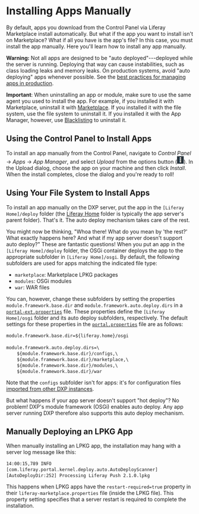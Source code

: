 # Installing Apps Manually

By default, apps you download from the Control Panel via Liferay Marketplace install automatically. But what if the app you want to install isn't on Marketplace? What if all you have is the app's file? In this case, you must install the app manually. Here you'll learn how to install any app manually. 

**Warning:** Not all apps are designed to be "auto deployed"---deployed while the server is running. Deploying that way can cause instabilities, such as class loading leaks and memory leaks. On production systems, avoid "auto deploying" apps whenever possible. See the [best practices for managing apps in production](./02-managing-and-configuring-apps.md#managing-apps-in-production).

**Important**: When uninstalling an app or module, make sure to use the same agent you used to install the app. For example, if you installed it with Marketplace, uninstall it with [Marketplace](./03-using-the-liferay-marketplace.md). If you installed it with the file system, use the file system to uninstall it. If you installed it with the App Manager, however, use [Blacklisting](./06-blacklisting-osgi-bundles-and-components.md) to uninstall it.

## Using the Control Panel to Install Apps

To install an app manually from the Control Panel, navigate to *Control Panel* &rarr; *Apps* &rarr; *App Manager*, and select *Upload* from the options button (![Options](./installing-apps-manually/icon-options.png)). In the Upload dialog, choose the app on your machine and then click *Install*. When the install completes, close the dialog and you're ready to roll! 

## Using Your File System to Install Apps

To install an app manually on the DXP server, put the app in the `[Liferay Home]/deploy` folder (the [Liferay Home](../../../installation-and-upgrades/14-reference/01-liferay-home.md) folder is typically the app server's parent folder). That's it. The auto deploy mechanism takes care of the rest. 

You might now be thinking, "Whoa there! What do you mean by 'the rest?' What exactly happens here? And what if my app server doesn't support auto deploy?" These are fantastic questions! When you put an app in the `[Liferay Home]/deploy` folder, the OSGi container deploys the app to the appropriate subfolder in `[Liferay Home]/osgi`. By default, the following subfolders are used for apps matching the indicated file type: 

- `marketplace`: Marketplace LPKG packages
- `modules`: OSGi modules
- `war`: WAR files

You can, however, change these subfolders by setting the properties `module.framework.base.dir` and `module.framework.auto.deploy.dirs` in a [`portal-ext.properties`](../../../installation-and-upgrades/14-reference/03-portal-properties.md) file. These properties define the `[Liferay Home]/osgi`  folder and its auto deploy subfolders, respectively. The default settings for  these properties in the [`portal.properties`](https://docs.liferay.com/dxp/portal/7.2-latest/propertiesdoc/portal.properties.html) file are as follows: 

```properties
module.framework.base.dir=${liferay.home}/osgi

module.framework.auto.deploy.dirs=\
    ${module.framework.base.dir}/configs,\
    ${module.framework.base.dir}/marketplace,\
    ${module.framework.base.dir}/modules,\
    ${module.framework.base.dir}/war
```

Note that the `configs` subfolder isn't for apps: it's for configuration files [imported from other DXP instances](https://help.liferay.com/hc/en-us/articles/360029131591-System-Settings#exporting-and-importing-configurations). 

But what happens if your app server doesn't support "hot deploy"? No problem! DXP's module framework (OSGi) enables auto deploy. Any app server running DXP therefore also supports this auto deploy mechanism. 

## Manually Deploying an LPKG App

When manually installing an LPKG app, the installation may hang with a server log message like this: 

```
14:00:15,789 INFO  [com.liferay.portal.kernel.deploy.auto.AutoDeployScanner][AutoDeployDir:252] Processing Liferay Push 2.1.0.lpkg
```

This happens when LPKG apps have the `restart-required=true` property in their `liferay-marketplace.properties` file (inside the LPKG file). This property setting specifies that a server restart is required to complete the installation. 
